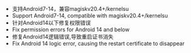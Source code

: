 - 支持Android7-14，兼容magiskv20.4+/kernelsu
- Support Android7-14, compatible with magiskv20.4+/kernelsu
- 针对Android14以下修复权限错误
- Fix permission errors for Android 14 and below
- 修复Android14逻辑错误,导致重启证书消失
- Fix Android 14 logic error, causing the restart certificate to disappear